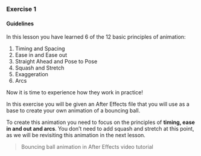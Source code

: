 ### Exercise 1

#### Guidelines

In this lesson you have learned 6 of the 12 basic principles of animation: 

1. Timing and Spacing
2. Ease in and Ease out
3. Straight Ahead and Pose to Pose
4. Squash and Stretch
5. Exaggeration 
6. Arcs

Now it is time to experience how they work in practice! 

In this exercise you will be given an After Effects file that you will use as a base to create your own animation of a bouncing ball.

To create this animation you need to focus on the principles of **timing, ease in and out and arcs**. You don’t need to add squash and stretch at this point, as we will be revisiting this animation in the next lesson.

>Bouncing ball animation in After Effects video tutorial